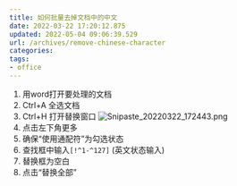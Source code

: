 ```yaml
---
title: 如何批量去掉文档中的中文
date: 2022-03-22 17:20:12.875
updated: 2022-05-04 09:06:39.529
url: /archives/remove-chinese-character
categories: 
tags: 
- office
---
```


1. 用word打开要处理的文档
2. Ctrl+A 全选文档
3. Ctrl+H 打开替换窗口
![Snipaste_20220322_172443.png](https://img.gejiba.com/images/4d9859f12162c00796d4c436ff3a802d.webp)
4. 点击左下角更多
5. 确保“使用通配符”为勾选状态
6. 查找框中输入```[!^1-^127]``` (英文状态输入)
7. 替换框为空白
8. 点击“替换全部”